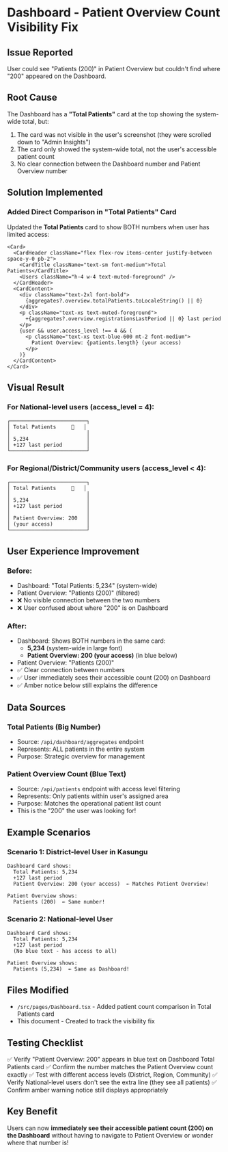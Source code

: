 # Dashboard - Patient Overview Count Visibility Fix

## Issue Reported
User could see "Patients (200)" in Patient Overview but couldn't find where "200" appeared on the Dashboard.

## Root Cause
The Dashboard has a **"Total Patients"** card at the top showing the system-wide total, but:
1. The card was not visible in the user's screenshot (they were scrolled down to "Admin Insights")
2. The card only showed the system-wide total, not the user's accessible patient count
3. No clear connection between the Dashboard number and Patient Overview number

## Solution Implemented

### Added Direct Comparison in "Total Patients" Card
Updated the **Total Patients** card to show BOTH numbers when user has limited access:

```tsx
<Card>
  <CardHeader className="flex flex-row items-center justify-between space-y-0 pb-2">
    <CardTitle className="text-sm font-medium">Total Patients</CardTitle>
    <Users className="h-4 w-4 text-muted-foreground" />
  </CardHeader>
  <CardContent>
    <div className="text-2xl font-bold">
      {aggregates?.overview.totalPatients.toLocaleString() || 0}
    </div>
    <p className="text-xs text-muted-foreground">
      +{aggregates?.overview.registrationsLastPeriod || 0} last period
    </p>
    {user && user.access_level !== 4 && (
      <p className="text-xs text-blue-600 mt-2 font-medium">
        Patient Overview: {patients.length} (your access)
      </p>
    )}
  </CardContent>
</Card>
```

## Visual Result

### For National-level users (access_level = 4):
```
┌─────────────────────────┐
│ Total Patients     👥   │
│                         │
│ 5,234                   │
│ +127 last period        │
└─────────────────────────┘
```

### For Regional/District/Community users (access_level < 4):
```
┌─────────────────────────┐
│ Total Patients     👥   │
│                         │
│ 5,234                   │
│ +127 last period        │
│                         │
│ Patient Overview: 200   │
│ (your access)           │
└─────────────────────────┘
```

## User Experience Improvement

### Before:
- Dashboard: "Total Patients: 5,234" (system-wide)
- Patient Overview: "Patients (200)" (filtered)
- ❌ No visible connection between the two numbers
- ❌ User confused about where "200" is on Dashboard

### After:
- Dashboard: Shows BOTH numbers in the same card:
  - **5,234** (system-wide in large font)
  - **Patient Overview: 200 (your access)** (in blue below)
- Patient Overview: "Patients (200)"
- ✅ Clear connection between numbers
- ✅ User immediately sees their accessible count (200) on Dashboard
- ✅ Amber notice below still explains the difference

## Data Sources

### Total Patients (Big Number)
- Source: `/api/dashboard/aggregates` endpoint
- Represents: ALL patients in the entire system
- Purpose: Strategic overview for management

### Patient Overview Count (Blue Text)
- Source: `/api/patients` endpoint with access level filtering
- Represents: Only patients within user's assigned area
- Purpose: Matches the operational patient list count
- This is the "200" the user was looking for!

## Example Scenarios

### Scenario 1: District-level User in Kasungu
```
Dashboard Card shows:
  Total Patients: 5,234
  +127 last period
  Patient Overview: 200 (your access)  ← Matches Patient Overview!

Patient Overview shows:
  Patients (200)  ← Same number!
```

### Scenario 2: National-level User
```
Dashboard Card shows:
  Total Patients: 5,234
  +127 last period
  (No blue text - has access to all)

Patient Overview shows:
  Patients (5,234)  ← Same as Dashboard!
```

## Files Modified
- `/src/pages/Dashboard.tsx` - Added patient count comparison in Total Patients card
- This document - Created to track the visibility fix

## Testing Checklist
✅ Verify "Patient Overview: 200" appears in blue text on Dashboard Total Patients card
✅ Confirm the number matches the Patient Overview count exactly
✅ Test with different access levels (District, Region, Community)
✅ Verify National-level users don't see the extra line (they see all patients)
✅ Confirm amber warning notice still displays appropriately

## Key Benefit
Users can now **immediately see their accessible patient count (200) on the Dashboard** without having to navigate to Patient Overview or wonder where that number is!
